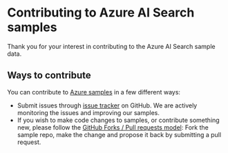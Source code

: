 # Contributing to Azure AI Search samples

Thank you for your interest in contributing to the Azure AI Search sample data.

## Ways to contribute

You can contribute to [Azure samples](https://azure.microsoft.com/documentation/samples/) in a few different ways:
 
- Submit issues through [issue tracker](https://github.com/Azure-Samples/azure-search-sample-data/issues) on GitHub. We are actively monitoring the issues and improving our samples.
- If you wish to make code changes to samples, or contribute something new, please follow the [GitHub Forks / Pull requests model](https://help.github.com/articles/fork-a-repo/): Fork the sample repo, make the change and propose it back by submitting a pull request.